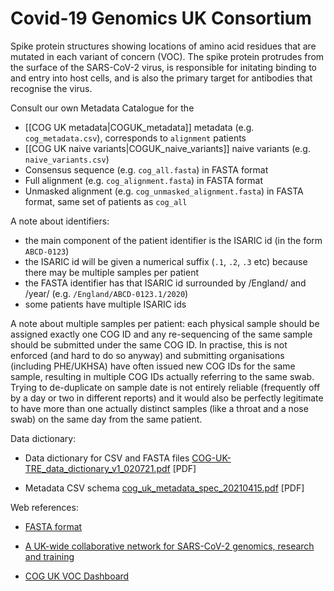 # Covid-19 Genomics UK Consortium

Spike protein structures showing locations of amino acid residues that are mutated in each variant of concern (VOC). The spike protein protrudes from the surface of the SARS-CoV-2 virus, is responsible for initating binding to and entry into host cells, and is also the primary target for antibodies that recognise the virus.

Consult our own Metadata Catalogue for the
* [[COG UK metadata|COGUK_metadata]] metadata (e.g. `cog_metadata.csv`), corresponds to `alignment` patients
* [[COG UK naive variants|COGUK_naive_variants]] naive variants (e.g. `naive_variants.csv`)
* Consensus sequence (e.g. `cog_all.fasta`) in FASTA format
* Full alignment (e.g. `cog_alignment.fasta`) in FASTA format
* Unmasked alignment (e.g. `cog_unmasked_alignment.fasta`) in FASTA format, same set of patients as `cog_all`

A note about identifiers:
* the main component of the patient identifier is the ISARIC id (in the form `ABCD-0123`)
* the ISARIC id will be given a numerical suffix (`.1`, `.2`, `.3` etc) because there may be multiple samples per patient
* the FASTA identifier has that ISARIC id surrounded by /England/ and /year/ (e.g. `/England/ABCD-0123.1/2020`)
* some patients have multiple ISARIC ids

A note about multiple samples per patient: each physical sample should be assigned exactly one COG ID and any re-sequencing of the same sample should be submitted under the same COG ID. In practise, this is not enforced (and hard to do so anyway) and submitting organisations (including PHE/UKHSA) have often issued new COG IDs for the same sample, resulting in multiple COG IDs actually referring to the same swab. Trying to de-duplicate on sample date is not entirely reliable (frequently off by a day or two in different reports) and it would also be perfectly legitimate to have more than one actually distinct samples (like a throat and a nose swab) on the same day from the same patient.

Data dictionary:

*  Data dictionary for CSV and FASTA files [COG-UK-TRE_data_dictionary_v1_020721.pdf](datadict/COG-UK-TRE_data_dictionary_v1_020721.pdf) [PDF]

*  Metadata CSV schema [cog_uk_metadata_spec_20210415.pdf](datadict/cog_uk_metadata_spec_20210415.pdf) [PDF]

Web references:

*  [FASTA format](https://en.wikipedia.org/wiki/FASTA_format)

*  [A UK-wide collaborative network for SARS-CoV-2 genomics, research and training](https://www.cogconsortium.uk/)

*  [COG UK VOC Dashboard](https://sars2.cvr.gla.ac.uk/cog-uk/)
